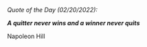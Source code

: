 *Quote of the Day (02/20/2022):*

_**A quitter never wins and a winner never quits**_

Napoleon Hill